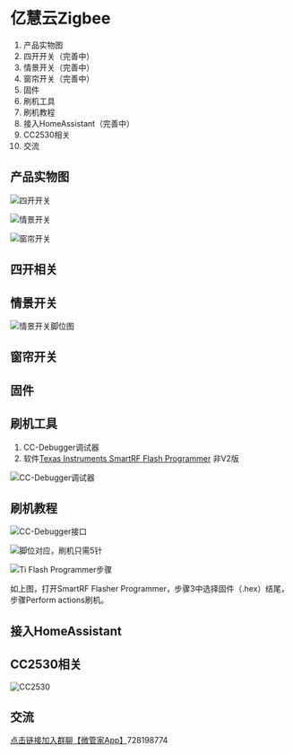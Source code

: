 # 亿慧云Zigbee

1. 产品实物图
2. 四开开关（完善中）
3. 情景开关（完善中）
4. 窗帘开关（完善中）
5. 固件
6. 刷机工具
7. 刷机教程
8. 接入HomeAssistant（完善中）
9. CC2530相关
10. 交流

## 产品实物图

![&#x56DB;&#x5F00;&#x5F00;&#x5173;](.gitbook/assets/snipaste_2021-03-20_00-07-19.png)

![&#x60C5;&#x666F;&#x5F00;&#x5173;](.gitbook/assets/snipaste0_2021-03-20_00-07-19.png)

![&#x7A97;&#x5E18;&#x5F00;&#x5173;](.gitbook/assets/snipaste1_2021-03-20_00-07-19.png)

## 四开相关

## 情景开关

![&#x60C5;&#x666F;&#x5F00;&#x5173;&#x811A;&#x4F4D;&#x56FE;](.gitbook/assets/yi-hui-yun-zigbee-qing-jing-kai-guan-.png)

## 窗帘开关

## 固件

## 刷机工具

1. CC-Debugger调试器  
2. 软件[Texas Instruments SmartRF Flash Programmer](https://www.ti.com/tool/FLASH-PROGRAMMER) 非V2版

![CC-Debugger&#x8C03;&#x8BD5;&#x5668;](.gitbook/assets/f9d78a4e46d8d304f30ea5ee5b22ab2d.jpeg)



## 刷机教程

![CC-Debugger&#x63A5;&#x53E3;](.gitbook/assets/d8c7f8724a4ab6c0d6ebcd96f555b657.jpeg)

![&#x811A;&#x4F4D;&#x5BF9;&#x5E94;&#xFF0C;&#x5237;&#x673A;&#x53EA;&#x9700;5&#x9488;](.gitbook/assets/smartrf04eb-pinout.png)

![Ti Flash Programmer&#x6B65;&#x9AA4;](.gitbook/assets/60a6745bcae9730f8ea91755721658a7.jpeg)

如上图，打开SmartRF Flasher Programmer，步骤3中选择固件（.hex）结尾，步骤Perform actions刷机。

## 接入HomeAssistant

## CC2530相关

![CC2530](.gitbook/assets/snipaste_2021-03-20_09-51-17.png)

## 交流

[点击链接加入群聊【微管家App】](https://jq.qq.com/?_wv=1027&k=vNt1J2FT)728198774





